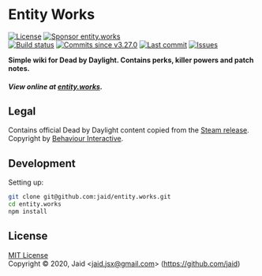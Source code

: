 # Entity Works


<a href="https://raw.githubusercontent.com/jaid/entity.works/master/license.txt"><img src="https://img.shields.io/github/license/jaid/entity.works?style=flat-square" alt="License"/></a> <a href="https://github.com/sponsors/jaid"><img src="https://img.shields.io/badge/<3-Sponsor-FF45F1?style=flat-square" alt="Sponsor entity.works"/></a>  
<a href="https://actions-badge.atrox.dev/jaid/entity.works/goto"><img src="https://img.shields.io/endpoint.svg?style=flat-square&url=https%3A%2F%2Factions-badge.atrox.dev%2Fjaid%2Fentity.works%2Fbadge" alt="Build status"/></a> <a href="https://github.com/jaid/entity.works/commits"><img src="https://img.shields.io/github/commits-since/jaid/entity.works/v3.27.0?style=flat-square&logo=github" alt="Commits since v3.27.0"/></a> <a href="https://github.com/jaid/entity.works/commits"><img src="https://img.shields.io/github/last-commit/jaid/entity.works?style=flat-square&logo=github" alt="Last commit"/></a> <a href="https://github.com/jaid/entity.works/issues"><img src="https://img.shields.io/github/issues/jaid/entity.works?style=flat-square&logo=github" alt="Issues"/></a>  

**Simple wiki for Dead by Daylight. Contains perks, killer powers and patch notes.**




##### View online at [entity.works](https://entity.works).




















## Legal

Contains official Dead by Daylight content copied from the [Steam release](https://store.steampowered.com/app/381210). Copyright by [Behaviour Interactive](https://bhvr.com/).

## Development



Setting up:
```bash
git clone git@github.com:jaid/entity.works.git
cd entity.works
npm install
```


## License
[MIT License](https://raw.githubusercontent.com/jaid/entity.works/master/license.txt)  
Copyright © 2020, Jaid \<jaid.jsx@gmail.com> (https://github.com/jaid)
